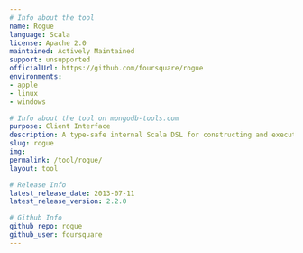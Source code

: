 ```yaml
---
# Info about the tool
name: Rogue
language: Scala
license: Apache 2.0
maintained: Actively Maintained
support: unsupported
officialUrl: https://github.com/foursquare/rogue
environments:
- apple
- linux
- windows

# Info about the tool on mongodb-tools.com
purpose: Client Interface
description: A type-safe internal Scala DSL for constructing and executing find and modify commands against MongoDB in the Lift web framework.
slug: rogue
img: 
permalink: /tool/rogue/
layout: tool

# Release Info
latest_release_date: 2013-07-11
latest_release_version: 2.2.0

# Github Info
github_repo: rogue
github_user: foursquare
---
```


